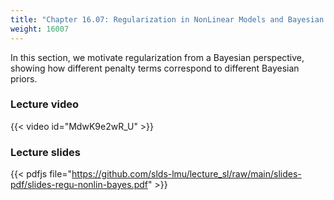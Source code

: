 ```yaml
---
title: "Chapter 16.07: Regularization in NonLinear Models and Bayesian Priors"
weight: 16007
---
```

In this section, we motivate regularization from a Bayesian perspective, showing how different penalty terms correspond to different Bayesian priors.

<!--more-->

### Lecture video

{{< video id="MdwK9e2wR_U" >}}

### Lecture slides

{{< pdfjs file="https://github.com/slds-lmu/lecture_sl/raw/main/slides-pdf/slides-regu-nonlin-bayes.pdf" >}}
